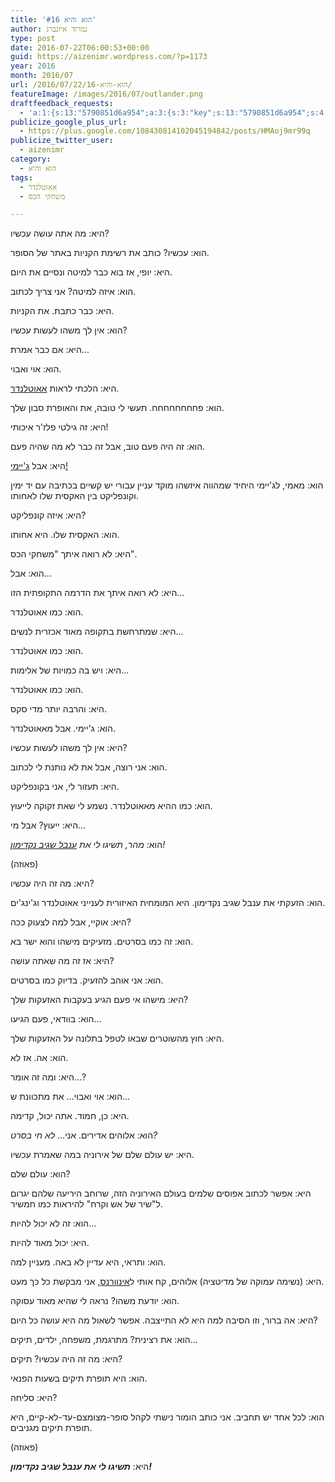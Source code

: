 ```yaml
---
title: 'הוא והיא #16'
author: נמרוד איזנברג
type: post
date: 2016-07-22T06:00:53+00:00
guid: https://aizenimr.wordpress.com/?p=1173
year: 2016
month: 2016/07
url: /2016/07/22/הוא-והיא-16/
featureImage: /images/2016/07/outlander.png
draftfeedback_requests:
  - 'a:1:{s:13:"5790851d6a954";a:3:{s:3:"key";s:13:"5790851d6a954";s:4:"time";s:10:"1469089053";s:7:"user_id";s:8:"91501967";}}'
publicize_google_plus_url:
  - https://plus.google.com/108430814102045194842/posts/HMAoj9mr99q
publicize_twitter_user:
  - aizenimr
category:
  - הוא והיא
tags:
  - אאוטלנדר
  - משחקי הכס

---
```

<span lang="he-IL">היא</span><span lang="en-US">: </span><span lang="he-IL">מה אתה עושה עכשיו</span><span lang="en-US">?</span>

<span lang="he-IL">הוא</span><span lang="en-US">: </span><span lang="he-IL">עכשיו</span><span lang="en-US">? </span><span lang="he-IL">כותב את רשימת הקניות באתר של הסופר</span><span lang="en-US">.</span>

<span lang="he-IL">היא</span><span lang="en-US">: </span><span lang="he-IL">יופי</span><span lang="en-US">, </span><span lang="he-IL">אז בוא כבר למיטה ונסיים את היום</span><span lang="en-US">.</span>

<span lang="he-IL">הוא</span><span lang="en-US">: </span><span lang="he-IL">איזה למיטה</span><span lang="en-US">? </span><span lang="he-IL">אני צריך לכתוב</span><span lang="en-US">.</span>

<span lang="he-IL">היא</span><span lang="en-US">: </span><span lang="he-IL">כבר כתבת</span><span lang="en-US">. </span><span lang="he-IL">את הקניות</span><span lang="en-US">.</span>

<span lang="he-IL">הוא</span><span lang="en-US">: </span><span lang="he-IL">אין לך משהו לעשות עכשיו</span><span lang="en-US">?</span>

<span lang="he-IL">היא</span><span lang="en-US">: </span><span lang="he-IL">אם כבר אמרת</span><span lang="en-US">...</span>

<span lang="he-IL">הוא</span><span lang="en-US">: </span><span lang="he-IL">אוי ואבוי</span><span lang="en-US">.</span>

<span lang="he-IL">היא</span><span lang="en-US">: </span><span lang="he-IL">הלכתי לראות <a href="http://outlander.wikia.com/wiki/Outlander_Wiki">אאוטלנדר</a></span><span lang="en-US">.</span>

<span lang="he-IL">הוא</span><span lang="en-US">: </span><span lang="he-IL">פחחחחחחחח</span><span lang="en-US">. </span><span lang="he-IL">תעשי לי טובה</span><span lang="en-US">, </span><span lang="he-IL">את והאופרת סבון שלך</span><span lang="en-US">.</span>

<span lang="he-IL">היא</span><span lang="en-US">: </span><span lang="he-IL">זה גילטי פלז</span><span lang="en-US">'</span><span lang="he-IL">ר איכותי</span><span lang="en-US">!</span>

<span lang="he-IL">הוא</span><span lang="en-US">: </span><span lang="he-IL">זה היה פעם טוב</span><span lang="en-US">, </span><span lang="he-IL">אבל זה כבר לא מה שהיה פעם</span><span lang="en-US">.</span>

<span lang="he-IL">היא</span><span lang="en-US">: </span><span lang="he-IL">אבל <a href="http://outlander.wikia.com/wiki/Jamie_Fraser">ג'יימי!</a><br /> </span>

<span lang="he-IL">הוא</span><span lang="en-US">: </span><span lang="he-IL">מאמי</span><span lang="en-US">, </span><span lang="he-IL">לג</span><span lang="en-US">'</span><span lang="he-IL">יימי היחיד שמהווה איזשהו מוקד עניין עבורי יש קשיים בכתיבה עם יד ימין וקונפליקט בין האקסית שלו לאחותו</span><span lang="en-US">.</span>

<span lang="he-IL">היא</span><span lang="en-US">: </span><span lang="he-IL">איזה קונפליקט</span><span lang="en-US">?</span>

<span lang="he-IL">הוא</span><span lang="en-US">: </span><span lang="he-IL">האקסית שלו</span><span lang="en-US">. </span><span lang="he-IL">היא אחותו</span><span lang="en-US">.</span>

<span lang="he-IL">היא</span><span lang="en-US">: </span><span lang="he-IL">לא רואה איתך </span><span lang="en-US">"</span><span lang="he-IL">משחקי הכס</span><span lang="en-US">".</span>

<span lang="he-IL">הוא</span><span lang="en-US">: </span><span lang="he-IL">אבל</span><span lang="en-US">...</span>

<span lang="he-IL">היא</span><span lang="en-US">: </span><span lang="he-IL">לא רואה איתך את הדרמה התקופתית הזו</span><span lang="en-US">...</span>

<span lang="he-IL">הוא</span><span lang="en-US">: </span><span lang="he-IL">כמו אאוטלנדר</span><span lang="en-US">.</span>

<span lang="he-IL">היא</span><span lang="en-US">: </span><span lang="he-IL">שמתרחשת בתקופה מאוד אכזרית לנשים</span><span lang="en-US">...</span>

<span lang="he-IL">הוא</span><span lang="en-US">: </span><span lang="he-IL">כמו אאוטלנדר</span><span lang="en-US">.</span>

<span lang="he-IL">היא</span><span lang="en-US">: </span><span lang="he-IL">ויש בה כמויות של אלימות</span><span lang="en-US">...</span>

<span lang="he-IL">הוא</span><span lang="en-US">: </span><span lang="he-IL">כמו אאוטלנדר</span><span lang="en-US">.</span>

<span lang="he-IL">היא</span><span lang="en-US">: </span><span lang="he-IL">והרבה יותר מדי סקס</span><span lang="en-US">.</span>

<span lang="he-IL">הוא</span><span lang="en-US">: </span><span lang="he-IL">ג</span><span lang="en-US">'</span><span lang="he-IL">יימי</span><span lang="en-US">. </span><span lang="he-IL">אבל מאאוטלנדר</span><span lang="en-US">.</span>

<span lang="he-IL">היא</span><span lang="en-US">: </span><span lang="he-IL">אין לך משהו לעשות עכשיו</span><span lang="en-US">?</span>

<span lang="he-IL">הוא</span><span lang="en-US">: </span><span lang="he-IL">אני רוצה</span><span lang="en-US">, </span><span lang="he-IL">אבל את לא נותנת לי לכתוב</span><span lang="en-US">.</span>

<span lang="he-IL">היא</span><span lang="en-US">: תעזור לי, </span><span lang="he-IL">אני בקונפליקט.</span>

<span lang="he-IL">הוא</span><span lang="en-US">: </span><span lang="he-IL">כמו ההיא מאאוטלנדר</span><span lang="en-US">. </span><span lang="he-IL">נשמע לי שאת זקוקה לייעוץ</span><span lang="en-US">.</span>

<span lang="he-IL">היא</span><span lang="en-US">: </span><span lang="he-IL">ייעוץ</span><span lang="en-US">? </span><span lang="he-IL">אבל מי</span><span lang="en-US">...</span>

<span lang="he-IL">הוא</span><span lang="en-US">: </span>_<span lang="he-IL">מהר</span><span lang="en-US">, </span><span lang="he-IL">תשיגו לי את <a href="http://www.metargemet.com/">ענבל שגיב נקדימון</a></span><span lang="en-US">!</span>_

<span lang="en-US">(</span><span lang="he-IL">פאוזה</span><span lang="en-US">)</span>

<span lang="he-IL">היא</span><span lang="en-US">: </span><span lang="he-IL">מה זה היה עכשיו</span><span lang="en-US">?</span>

<span lang="he-IL">הוא</span><span lang="en-US">: </span><span lang="he-IL">הזעקתי את ענבל שגיב נקדימון</span><span lang="en-US">. </span><span lang="he-IL">היא המומחית האיזורית לענייני אאוטלנדר וג</span><span lang="en-US">'</span><span lang="he-IL">ינג</span><span lang="en-US">'</span><span lang="he-IL">ים</span><span lang="en-US">.</span>

<span lang="he-IL">היא</span><span lang="en-US">: </span><span lang="he-IL">אוקיי</span><span lang="en-US">, </span><span lang="he-IL">אבל למה לצעוק ככה</span><span lang="en-US">?</span>

<span lang="he-IL">הוא</span><span lang="en-US">: </span><span lang="he-IL">זה כמו בסרטים</span><span lang="en-US">. </span><span lang="he-IL">מזעיקים מישהו והוא ישר בא</span><span lang="en-US">.</span>

<span lang="he-IL">היא</span><span lang="en-US">: </span><span lang="he-IL">אז זה מה שאתה עושה</span><span lang="en-US">?</span>

<span lang="he-IL">הוא</span><span lang="en-US">: </span><span lang="he-IL">אני אוהב להזעיק</span><span lang="en-US">. </span><span lang="he-IL">בדיוק כמו בסרטים</span><span lang="en-US">.</span>

<span lang="he-IL">היא</span><span lang="en-US">: </span><span lang="he-IL">מישהו אי פעם הגיע בעקבות האזעקות שלך</span><span lang="en-US">?</span>

<span lang="he-IL">הוא</span><span lang="en-US">: </span><span lang="he-IL">בוודאי</span><span lang="en-US">, </span><span lang="he-IL">פעם הגיעו…</span>

<span lang="he-IL">היא</span><span lang="en-US">: </span><span lang="he-IL">חוץ מהשוטרים שבאו לטפל בתלונה על האזעקות שלך</span><span lang="en-US">.</span>

<span lang="he-IL">הוא</span><span lang="en-US">: </span><span lang="he-IL">אה</span><span lang="en-US">. </span><span lang="he-IL">אז לא</span><span lang="en-US">.</span>

<span lang="he-IL">היא</span><span lang="en-US">: </span><span lang="he-IL">ומה זה אומר…</span><span lang="en-US">?</span>

<span lang="he-IL">הוא</span><span lang="en-US">: </span><span lang="he-IL">אוי ואבוי… את מתכוונת ש…</span>

<span lang="he-IL">היא</span><span lang="en-US">: </span><span lang="he-IL">כן</span><span lang="en-US">, </span><span lang="he-IL">חמוד</span><span lang="en-US">. </span><span lang="he-IL">אתה יכול</span><span lang="en-US">, </span><span lang="he-IL">קדימה</span><span lang="en-US">.</span>

<span lang="he-IL">הוא</span><span lang="en-US">: </span><span lang="he-IL">אלוהים אדירים</span><span lang="en-US">. </span><span lang="he-IL">אני… <em>לא חי בסרט</em></span>_<span lang="en-US">?</span>_

<span lang="he-IL">היא</span><span lang="en-US">: </span><span lang="he-IL">יש עולם שלם של אירוניה במה שאמרת עכשיו</span><span lang="en-US">.</span>

<span lang="he-IL">הוא</span><span lang="en-US">: </span><span lang="he-IL">עולם שלם</span><span lang="en-US">?</span>

<span lang="he-IL">היא</span><span lang="en-US">: </span><span lang="he-IL">אפשר לכתוב אפוסים שלמים בעולם האירוניה הזה</span><span lang="en-US">, </span><span lang="he-IL">שרוחב היריעה שלהם יגרום ל</span><span lang="en-US">"</span><span lang="he-IL">שיר של אש וקרח</span><span lang="en-US">" </span><span lang="he-IL">להיראות כמו חמשיר</span><span lang="en-US">.</span>

<span lang="he-IL">הוא</span><span lang="en-US">: </span><span lang="he-IL">זה לא יכול להיות…</span>

<span lang="he-IL">היא</span><span lang="en-US">: </span><span lang="he-IL">יכול מאוד להיות</span><span lang="en-US">.</span>

<span lang="he-IL">הוא</span><span lang="en-US">: </span><span lang="he-IL">ותראי</span><span lang="en-US">, </span><span lang="he-IL">היא עדיין לא באה</span><span lang="en-US">. </span><span lang="he-IL">מעניין למה</span><span lang="en-US">.</span>

<span lang="he-IL">היא</span><span lang="en-US">: (</span><span lang="he-IL">נשימה עמוקה של מדיטציה</span><span lang="en-US">) </span><span lang="he-IL">אלוהים</span><span lang="en-US">, </span><span lang="he-IL">קח אותי ל<a href="https://en.wikipedia.org/wiki/Inverness">אינוורנס</a></span><span lang="en-US">, </span><span lang="he-IL">אני מבקשת כל כך מעט</span><span lang="en-US">.</span>

<span lang="he-IL">הוא</span><span lang="en-US">: </span><span lang="he-IL">יודעת משהו</span><span lang="en-US">? נראה לי ש</span><span lang="he-IL">היא מאוד עסוקה</span><span lang="en-US">.</span>

<span lang="he-IL">היא</span><span lang="en-US">: אה ברור, וזו הסיבה למה היא לא התייצבה. אפשר לשאול </span><span lang="he-IL">מה היא עושה כל היום</span><span lang="en-US">?</span>

<span lang="he-IL">הוא</span><span lang="en-US">: </span><span lang="he-IL">את רצינית</span><span lang="en-US">? </span><span lang="he-IL">מתרגמת</span><span lang="en-US">, </span><span lang="he-IL">משפחה</span><span lang="en-US">, </span><span lang="he-IL">ילדים</span><span lang="en-US">, </span><span lang="he-IL">תיקים…</span>

<span lang="he-IL">היא</span><span lang="en-US">: </span><span lang="he-IL">מה זה היה עכשיו</span><span lang="en-US">? </span><span lang="he-IL">תיקים</span><span lang="en-US">?</span>

<span lang="he-IL">הוא</span><span lang="en-US">: </span><span lang="he-IL">היא תופרת תיקים בשעות הפנאי</span><span lang="en-US">.</span>

<span lang="he-IL">היא</span><span lang="en-US">: </span><span lang="he-IL">סליחה?</span>

<span lang="he-IL">הוא</span><span lang="en-US">: </span><span lang="he-IL">לכל אחד יש תחביב</span><span lang="en-US">. </span><span lang="he-IL">אני כותב הומור נישתי לקהל סופר</span><span lang="en-US">-</span><span lang="he-IL">מצומצם</span><span lang="en-US">-</span><span lang="he-IL">עד</span><span lang="en-US">-</span><span lang="he-IL">לא</span><span lang="en-US">-</span><span lang="he-IL">קיים</span><span lang="en-US">, </span><span lang="he-IL">היא תופרת תיקים מגניבים</span><span lang="en-US">.</span>

<span lang="en-US">(</span><span lang="he-IL">פאוזה</span><span lang="en-US">)</span>

<span lang="he-IL">היא</span><span lang="en-US">: </span>**_<span lang="he-IL">תשיגו לי את ענבל שגיב נקדימון</span><span lang="en-US">!</span>_**